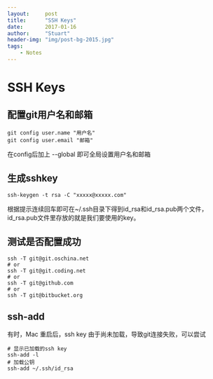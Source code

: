 ```yaml
---
layout:     post
title:      "SSH Keys"
date:       2017-01-16
author:     "Stuart"
header-img: "img/post-bg-2015.jpg"
tags:
    - Notes
---
```


# SSH Keys
## 配置git用户名和邮箱

```
git config user.name "用户名"
git config user.email "邮箱"
```
在config后加上 --global 即可全局设置用户名和邮箱

## 生成sshkey

```
ssh-keygen -t rsa -C "xxxxx@xxxxx.com"
```
根据提示连续回车即可在~/.ssh目录下得到id_rsa和id_rsa.pub两个文件，id_rsa.pub文件里存放的就是我们要使用的key。

## 测试是否配置成功

```
ssh -T git@git.oschina.net
# or
ssh -T git@git.coding.net
# or
ssh -T git@github.com
# or
ssh -T git@bitbucket.org
```

## ssh-add

有时，Mac 重启后，ssh key 由于尚未加载，导致git连接失败，可以尝试

```
# 显示已加载的ssh key
ssh-add -l
# 加载公钥
ssh-add ~/.ssh/id_rsa
```

